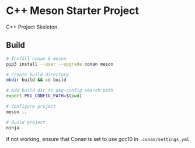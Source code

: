 # C++ Meson Starter Project

C++ Project Skeleton.

## Build

```sh
# Install conan & meson
pip3 install --user --upgrade conan meson

# Create build directory
mkdir build && cd build

# Add build dir to pkg-config search path
export PKG_CONFIG_PATH=$(pwd)

# Configure project
meson ..

# Build project
ninja
```

If not working, ensure that Conan is set to use gcc10 in `.conan/settings.yml`